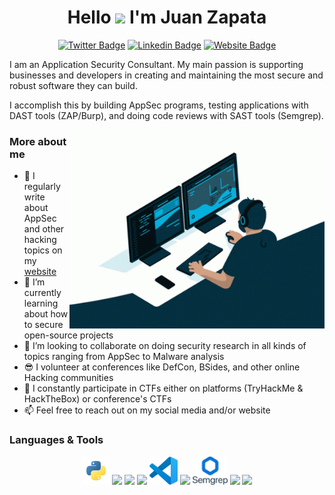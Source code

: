 <div align=center> 
<h1> Hello <img src="https://media.giphy.com/media/hvRJCLFzcasrR4ia7z/giphy.gif" width="25px"> I'm Juan Zapata </h1>
  
[![Twitter Badge](https://img.shields.io/badge/-Twitter-00acee?style=flat-square&logo=Twitter&logoColor=white)](https://twitter.com/thejuan1112)
[![Linkedin Badge](https://img.shields.io/badge/-LinkedIn-0e76a8?style=flat-square&logo=Linkedin&logoColor=white)](https://linkedin.com/in/juan-zapata-stolkin)
[![Website Badge](https://img.shields.io/badge/Website-3b5998?style=flat-square&logo=google-chrome&logoColor=white)](https://hackingjourney.com)
</div>

I am an Application Security Consultant. My main passion is supporting businesses and developers in creating and maintaining the most secure and robust software they can build.

I accomplish this by building AppSec programs, testing applications with DAST tools (ZAP/Burp), and doing code reviews with SAST tools (Semgrep).

<img align="right" alt="GIF" src="https://github.com/theJuan1112/thejuan1112/blob/main/coding.gif?raw=true" width="408" height="318" />

### More about me
- 📝 I regularly write about AppSec and other hacking topics on my [website](https://hackingjourney.com)
- 🦉 I’m currently learning about how to secure open-source projects
- 🤝 I’m looking to collaborate on doing security research in all kinds of topics ranging from AppSec to Malware analysis
- 😎 I volunteer at conferences like DefCon, BSides, and other online Hacking communities
- 🚩 I constantly participate in CTFs either on platforms (TryHackMe & HackTheBox) or conference's CTFs
- 📫 Feel free to reach out on my social media and/or website


### Languages & Tools

<div align=center>
<code><img height="45" src="https://raw.githubusercontent.com/github/explore/80688e429a7d4ef2fca1e82350fe8e3517d3494d/topics/python/python.png"></code>
<code><img height="45" src="https://avatars.githubusercontent.com/u/4314092?s=200&v=4"></code>
  <code><img height="45" src="https://upload.wikimedia.org/wikipedia/commons/4/4c/Typescript_logo_2020.svg"></code>
<code><img height="45" src="https://cdn.jsdelivr.net/gh/devicons/devicon/icons/javascript/javascript-original.svg"></code>
<code><img height="45" src="https://raw.githubusercontent.com/github/explore/80688e429a7d4ef2fca1e82350fe8e3517d3494d/topics/visual-studio-code/visual-studio-code.png"></code>
<code><img height="45" src="https://github.githubassets.com/images/modules/logos_page/GitHub-Mark.png"></code>
<code><img height="45" src="https://raw.githubusercontent.com/returntocorp/semgrep/develop/semgrep.svg"></code>
<code><img height="45" src="https://avatars.githubusercontent.com/u/6716868?s=200&v=4"></code>
<code><img height="45" src="https://avatars.githubusercontent.com/u/13749115?s=200&v=4"></code>

</div>
